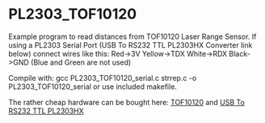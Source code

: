 # PL2303_TOF10120

   Example program to read distances from TOF10120 Laser Range Sensor.
   If using a PL2303 Serial Port (USB To RS232 TTL PL2303HX Converter link below)
   connect wires like this:
   Red->3V
   Yellow->TDX
   White->RDX
   Black->GND 
   (Blue and Green are not used) 

   Compile with: 
   gcc PL2303_TOF10120_serial.c strrep.c -o PL2303_TOF10120_serial
   or use included makefile.

   The rather cheap hardware can be bought here:
   <a href="https://www.aliexpress.com/item/4001120526796.html?spm=a2g0s.9042311.0.0.27424c4dDGURpH">TOF10120</a> and
   <a href="https://www.aliexpress.com/item/4001134803817.html?spm=a2g0s.9042311.0.0.27424c4dDGURpH"> USB To RS232 TTL PL2303HX</a>
   <br>
   <img src=""> 
   
